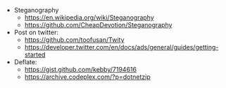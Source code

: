 - Steganography
    - https://en.wikipedia.org/wiki/Steganography
    - https://github.com/CheapDevotion/Steganography
- Post on twitter:
    - https://github.com/toofusan/Twity
    - https://developer.twitter.com/en/docs/ads/general/guides/getting-started
- Deflate:
    - https://gist.github.com/kebby/7194616
    - https://archive.codeplex.com/?p=dotnetzip